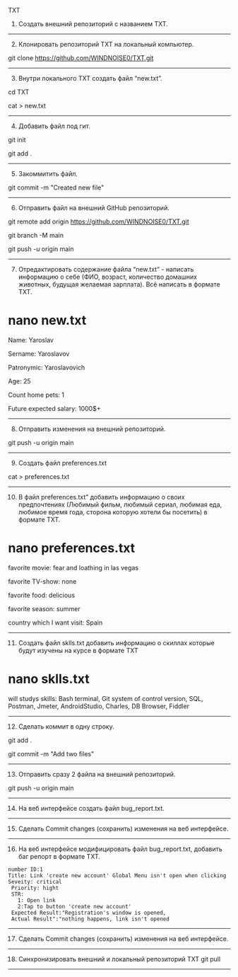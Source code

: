 TXT
 
1. Создать внешний репозиторий c названием TXT.
***
2. Клонировать репозиторий TXT на локальный компьютер.
 
 git clone https://github.com/WINDNOISE0/TXT.git
***
3. Внутри локального TXT создать файл “new.txt”.

cd TXT

cat > new.txt
***
4. Добавить файл под гит.

git init

git add .
***
5. Закоммитить файл.

git commit -m "Created new file"
***
6. Отправить файл на внешний GitHub репозиторий.

git remote add origin https://github.com/WINDNOISE0/TXT.git

git branch -M main

git push -u origin main
***
7. Отредактировать содержание файла “new.txt” - написать информацию о себе (ФИО, возраст, количество домашних животных, будущая желаемая зарплата). Всё написать в формате TXT.
 # nano new.txt
Name: Yaroslav

Sername: Yaroslavov

Patronymic: Yaroslavovich

Age: 25

Count home pets: 1

Future expected salary: 1000$+
***

8. Отправить изменения на внешний репозиторий.

git push -u origin main
***
9. Создать файл preferences.txt

cat > preferences.txt
***
10. В файл preferences.txt” добавить информацию о своих предпочтениях (Любимый фильм, любимый сериал, любимая еда, любимое время года, сторона которую хотели бы посетить) в формате TXT.
 # nano preferences.txt

 favorite movie: fear and loathing in las vegas

 favorite TV-show: none

 favorite food: delicious

 favorite season: summer

 country which I want visit: Spain
***
11. Создать файл sklls.txt добавить информацию о скиллах которые будут изучены на курсе в формате TXT
 # nano sklls.txt
 
will studys skills: Bash terminal, Git system of control version, SQL, Postman, Jmeter, AndroidStudio, Charles, DB  Browser, Fiddler
***
12. Сделать коммит в одну строку.

git add .

git commit -m "Add two files"
***
13. Отправить сразу 2 файла на внешний репозиторий.

git push -u origin main
***
14. На веб интерфейсе создать файл bug_report.txt.
***
15. Сделать Commit changes (сохранить) изменения на веб интерфейсе.
***
16. На веб интерфейсе модифицировать файл bug_report.txt, добавить баг репорт в формате TXT.
```
number ID:1
Title: Link 'create new account' Global Menu isn't open when clicking
Seveity: critical
 Priority: hight
 STR:
   1: Open link
   2:Tap to button 'create new account'
 Expected Result:"Registration's window is opened,
 Actual Result":"nothing happens, link isn't opened
```
***
 17. Сделать Commit changes (сохранить) изменения на веб интерфейсе.
***
 18. Синхронизировать внешний и локальный репозиторий TXT
git pull
*** 
	
